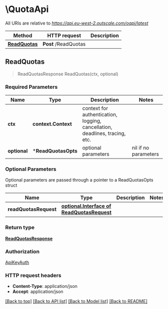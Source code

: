 # \QuotaApi

All URIs are relative to *https://api.eu-west-2.outscale.com/oapi/latest*

Method | HTTP request | Description
------------- | ------------- | -------------
[**ReadQuotas**](QuotaApi.md#ReadQuotas) | **Post** /ReadQuotas | 



## ReadQuotas

> ReadQuotasResponse ReadQuotas(ctx, optional)



### Required Parameters


Name | Type | Description  | Notes
------------- | ------------- | ------------- | -------------
**ctx** | **context.Context** | context for authentication, logging, cancellation, deadlines, tracing, etc.
 **optional** | ***ReadQuotasOpts** | optional parameters | nil if no parameters

### Optional Parameters

Optional parameters are passed through a pointer to a ReadQuotasOpts struct


Name | Type | Description  | Notes
------------- | ------------- | ------------- | -------------
 **readQuotasRequest** | [**optional.Interface of ReadQuotasRequest**](ReadQuotasRequest.md)|  | 

### Return type

[**ReadQuotasResponse**](ReadQuotasResponse.md)

### Authorization

[ApiKeyAuth](../README.md#ApiKeyAuth)

### HTTP request headers

- **Content-Type**: application/json
- **Accept**: application/json

[[Back to top]](#) [[Back to API list]](../README.md#documentation-for-api-endpoints)
[[Back to Model list]](../README.md#documentation-for-models)
[[Back to README]](../README.md)

